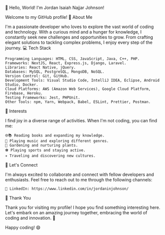 👋 Hello, World! I'm Jordan Isaiah Najjar Johnson!

Welcome to my GitHub profile! 
🌟 About Me

I'm a passionate developer who loves to explore the vast world of coding and technology. With a curious mind and a hunger for knowledge, I constantly seek new challenges and opportunities to grow. From crafting elegant solutions to tackling complex problems, I enjoy every step of the journey.
💻 Tech Stack

    Programming Languages: HTML, CSS, JavaScript, Java, C++, PHP.
    Frameworks: NextJS, React, Express.js, Django, Laravel.
    Libraries: React Native, jQuery.
    Databases: MySQL, PostgreSQL, MongoDB, NoSQL.
    Version Control: Git, GitHub.
    Development Tools: Visual Studio Code, IntelliJ IDEA, Eclipse, Android Studio, Docker.
    Cloud Platforms: AWS (Amazon Web Services), Google Cloud Platform, Firebase, Heroku.
    Testing Frameworks: Jest, PHPUnit.
    Other Tools: npm, Yarn, Webpack, Babel, ESLint, Prettier, Postman.

🌈 Interests

I find joy in a diverse range of activities. When I'm not coding, you can find me:

    🌐📚 Reading books and expanding my knowledge.
    🎸 Playing music and exploring different genres.
    🌱 Gardening and nurturing plants.
    ⚽️ Playing sports and staying active.
    ✈️ Traveling and discovering new cultures.

🤝 Let's Connect

I'm always excited to collaborate and connect with fellow developers and enthusiasts. Feel free to reach out to me through the following channels:

    💼 LinkedIn: https://www.linkedin.com/in/jordaninjohnson/

🙏 Thank You

Thank you for visiting my profile! I hope you find something interesting here. Let's embark on an amazing journey together, embracing the world of coding and innovation. 🚀

Happy coding! 😄
